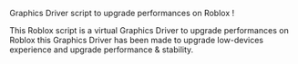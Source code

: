 Graphics Driver script to upgrade performances on Roblox !

This Roblox script is a virtual
Graphics Driver to upgrade performances
on Roblox this Graphics Driver has been made
to upgrade low-devices experience and upgrade
performance & stability.
